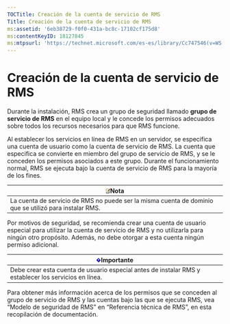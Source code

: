 ```yaml
---
TOCTitle: Creación de la cuenta de servicio de RMS
Title: Creación de la cuenta de servicio de RMS
ms:assetid: '6eb38729-f0f0-431a-bc8c-17102cf175d8'
ms:contentKeyID: 18127845
ms:mtpsurl: 'https://technet.microsoft.com/es-es/library/Cc747546(v=WS.10)'
---
```


Creación de la cuenta de servicio de RMS
========================================

Durante la instalación, RMS crea un grupo de seguridad llamado **grupo de servicio de RMS** en el equipo local y le concede los permisos adecuados sobre todos los recursos necesarios para que RMS funcione.

Al establecer los servicios en línea de RMS en un servidor, se especifica una cuenta de usuario como la cuenta de servicio de RMS. La cuenta que especifica se convierte en miembro del grupo de servicio de RMS, y se le conceden los permisos asociados a este grupo. Durante el funcionamiento normal, RMS se ejecuta bajo la cuenta de servicio de RMS para la mayoría de los fines.

| ![](images/Cc747546.note(WS.10).gif)Nota                                  |
|--------------------------------------------------------------------------------------------------------|
| La cuenta de servicio de RMS no puede ser la misma cuenta de dominio que se utilizó para instalar RMS. |

Por motivos de seguridad, se recomienda crear una cuenta de usuario especial para utilizar la cuenta de servicio de RMS y no utilizarla para ningún otro propósito. Además, no debe otorgar a esta cuenta ningún permiso adicional.

| ![](images/Cc747546.Important(WS.10).gif)Importante                      |
|-------------------------------------------------------------------------------------------------------|
| Debe crear esta cuenta de usuario especial antes de instalar RMS y establecer los servicios en línea. |

Para obtener más información acerca de los permisos que se conceden al grupo de servicio de RMS y las cuentas bajo las que se ejecuta RMS, vea “Modelo de seguridad de RMS” en “Referencia técnica de RMS”, en esta recopilación de documentación.
